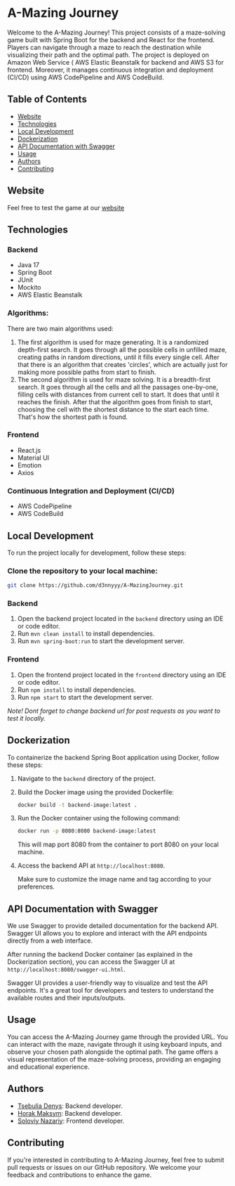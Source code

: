 # A-Mazing Journey

Welcome to the A-Mazing Journey! This project consists of a maze-solving game built with Spring Boot for the backend and React for the frontend. Players can navigate through a maze to reach the destination while visualizing their path and the optimal path. The project is deployed on Amazon Web Service ( AWS Elastic Beanstalk for backend and AWS S3 for frontend. Moreover, it manages continuous integration and deployment (CI/CD) using AWS CodePipeline and AWS CodeBuild.

## Table of Contents

- [Website](#website)
- [Technologies](#technologies)
- [Local Development](#local-development)
- [Dockerization](#dockerization)
- [API Documentation with Swagger](#api-documentation-with-swagger)
- [Usage](#usage)
- [Authors](#authors)
- [Contributing](#contributing)

## Website

Feel free to test the game at our [website](http://a-mazing-journey.s3-website.eu-central-1.amazonaws.com/)

## Technologies

  ### Backend

  - Java 17
  - Spring Boot
  - JUnit
  - Mockito
  - AWS Elastic Beanstalk

  ### Algorithms: 

  There are two main algorithms used:
  1. The first algorithm is used for maze generating. It is a randomized depth-first search.
     It goes through all the possible cells in unfilled maze, creating paths in random directions, until it fills every single cell. After that there is an algorithm that creates 'circles', which are actually just for making more possible paths from start to finish.
  2. The second algorithm is used for maze solving. It is a breadth-first search.
     It goes through all the cells and all the passages one-by-one, filling cells with distances from current cell to start. It does that until it reaches the finish. After that the algorithm goes from finish to start, choosing the cell with the shortest distance to the start each time. That's how the shortest path is found.

  
  ### Frontend

  - React.js
  - Material UI
  - Emotion
  - Axios

  ### Continuous Integration and Deployment (CI/CD)

  - AWS CodePipeline
  - AWS CodeBuild

## Local Development

To run the project locally for development, follow these steps:

### Clone the repository to your local machine:

```bash
git clone https://github.com/d3nnyyy/A-MazingJourney.git
```

### Backend

1. Open the backend project located in the `backend` directory using an IDE or code editor.
2. Run `mvn clean install` to install dependencies.
3. Run `mvn spring-boot:run` to start the development server.

### Frontend

1. Open the frontend project located in the `frontend` directory using an IDE or code editor.
2. Run `npm install` to install dependencies.
3. Run `npm start` to start the development server.

*Note! Dont forget to change backend url for post requests as you want to test it locally.*

## Dockerization

To containerize the backend Spring Boot application using Docker, follow these steps:

1. Navigate to the `backend` directory of the project.
2. Build the Docker image using the provided Dockerfile:
   ```bash
   docker build -t backend-image:latest .
   ```
3. Run the Docker container using the following command:
   ```bash
   docker run -p 8080:8080 backend-image:latest
   ```
    This will map port 8080 from the container to port 8080 on your local machine.

4. Access the backend API at `http://localhost:8080`.

    Make sure to customize the image name and tag according to your preferences.

## API Documentation with Swagger

We use Swagger to provide detailed documentation for the backend API. Swagger UI allows you to explore and interact with the API endpoints directly from a web interface.

After running the backend Docker container (as explained in the Dockerization section), you can access the Swagger UI at `http://localhost:8080/swagger-ui.html`.

Swagger UI provides a user-friendly way to visualize and test the API endpoints. It's a great tool for developers and testers to understand the available routes and their inputs/outputs.

## Usage

You can access the A-Mazing Journey game through the provided URL. You can interact with the maze, navigate through it using keyboard inputs, and observe your chosen path alongside the optimal path. The game offers a visual representation of the maze-solving process, providing an engaging and educational experience.

## Authors

- [Tsebulia Denys](https://github.com/d3nnyyy): Backend developer.
- [Horak Maksym](https://github.com/hurrr1cane): Backend developer.
- [Soloviy Nazariy](https://github.com/N1tingale): Frontend developer.

## Contributing

If you're interested in contributing to A-Mazing Journey, feel free to submit pull requests or issues on our GitHub repository. We welcome your feedback and contributions to enhance the game.
